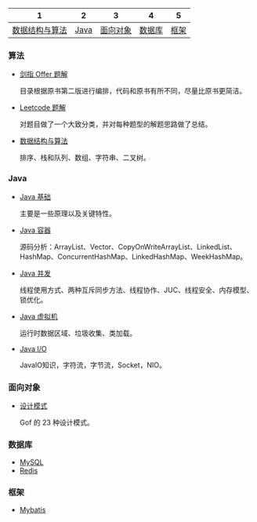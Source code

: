| 1 | 2 | 3 | 4 | 5 |
| :--------: | :---------: | :---------: | :---------: | :---------: |
| [数据结构与算法](#算法)  |  [Java](#Java)| [面向对象](#面向对象) | [数据库](#数据库) | [框架](#框架)


###  算法

- [剑指 Offer 题解](./notes/剑指offer.md)

  目录根据原书第二版进行编排，代码和原书有所不同，尽量比原书更简洁。

- [Leetcode 题解](https://github.com/CyC2018/CS-Notes/blob/master/docs/notes/Leetcode%20%E9%A2%98%E8%A7%A3.md)

  对题目做了一个大致分类，并对每种题型的解题思路做了总结。

 - [数据结构与算法](https://github.com/LycPandaria/JavaInterview/blob/master/notes/%E6%95%B0%E6%8D%AE%E7%BB%93%E6%9E%84%E4%B8%8E%E7%AE%97%E6%B3%95.md)

   排序、栈和队列、数组、字符串、二叉树。


###  Java

- [Java 基础](./notes/Java基础知识)

  主要是一些原理以及关键特性。

- [Java 容器](./notes/Java容器.md)

  源码分析：ArrayList、Vector、CopyOnWriteArrayList、LinkedList、HashMap、ConcurrentHashMap、LinkedHashMap、WeekHashMap。

- [Java 并发](./notes/Java并发)

  线程使用方式、两种互斥同步方法、线程协作、JUC、线程安全、内存模型、锁优化。

- [Java 虚拟机](https://github.com/CyC2018/InnterviewNotes/blob/master/notes/Java%20虚拟机.md)

  运行时数据区域、垃圾收集、类加载。

- [Java I/O](../notes/JavaIO.md)

  JavaIO知识，字符流，字节流，Socket，NIO。



### 面向对象

  - [设计模式](https://github.com/LycPandaria/JavaInterview/blob/master/notes/%E8%AE%BE%E8%AE%A1%E6%A8%A1%E5%BC%8F.md)

    Gof 的 23 种设计模式。

### 数据库
  - [MySQL](./notes/MySQL.md)
  - [Redis](./notes/Redis.md)

###  框架
  - [Mybatis](./notes/mybatis.md)

